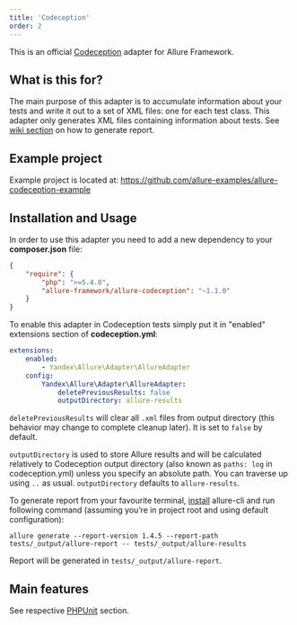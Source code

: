 ```yaml
---
title: 'Codeception'
order: 2
---
```


This is an official [Codeception](http://codeception.com/) adapter for
Allure Framework.

## What is this for?

The main purpose of this adapter is to accumulate information about your
tests and write it out to a set of XML files: one for each test class.
This adapter only generates XML files containing information about
tests. See [wiki
section](https://github.com/allure-framework/allure-core/wiki#generating-report)
on how to generate report.

## Example project

Example project is located at:
<https://github.com/allure-examples/allure-codeception-example>

## Installation and Usage

In order to use this adapter you need to add a new dependency to your
**composer.json** file:

```json
{
    "require": {
        "php": ">=5.4.0",
        "allure-framework/allure-codeception": "~1.1.0"
    }
}
```

To enable this adapter in Codeception tests simply put it in "enabled"
extensions section of **codeception.yml**:

```yaml
extensions:
    enabled:
        - Yandex\Allure\Adapter\AllureAdapter
    config:
        Yandex\Allure\Adapter\AllureAdapter:
            deletePreviousResults: false
            outputDirectory: allure-results
```
    
`deletePreviousResults` will clear all `.xml` files from output
directory (this behavior may change to complete cleanup later). It is
set to `false` by default.

`outputDirectory` is used to store Allure results and will be calculated
relatively to Codeception output directory (also known as `paths: log`
in codeception.yml) unless you specify an absolute path. You can
traverse up using `..` as usual. `outputDirectory` defaults to
`allure-results`.

To generate report from your favourite terminal,
[install](https://github.com/allure-framework/allure-cli#installation)
allure-cli and run following command (assuming you’re in project root
and using default configuration):

    allure generate --report-version 1.4.5 --report-path tests/_output/allure-report -- tests/_output/allure-results

Report will be generated in `tests/_output/allure-report`.

## Main features

See respective
[PHPUnit](https://github.com/allure-framework/allure-phpunit#advanced-features)
section.
